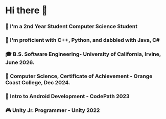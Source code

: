 # Hi there 👋
### 🌱 I'm a 2nd Year Student Computer Science Student
### 📖 I'm proficient with C++, Python, and dabbled with Java, C#
### 🎓 B.S. Software Engineering- University of California, Irvine, June 2026. 
### 📜 Computer Science, Certificate of Achievement - Orange Coast College, Dec 2024.
### 📱 Intro to Android Development - CodePath 2023
### 🎮 Unity Jr. Programmer - Unity 2022


<!--
**TedmanNguyen/TedmanNguyen** is a ✨ _special_ ✨ repository because its `README.md` (this file) appears on your GitHub profile.

Here are some ideas to get you started:

- 🔭 I’m currently working on ...
- 🌱 I’m currently learning ...
- 👯 I’m looking to collaborate on ...
- 🤔 I’m looking for help with ...
- 💬 Ask me about ...
- 📫 How to reach me: ...

- ⚡ Fun fact: ...
-->
